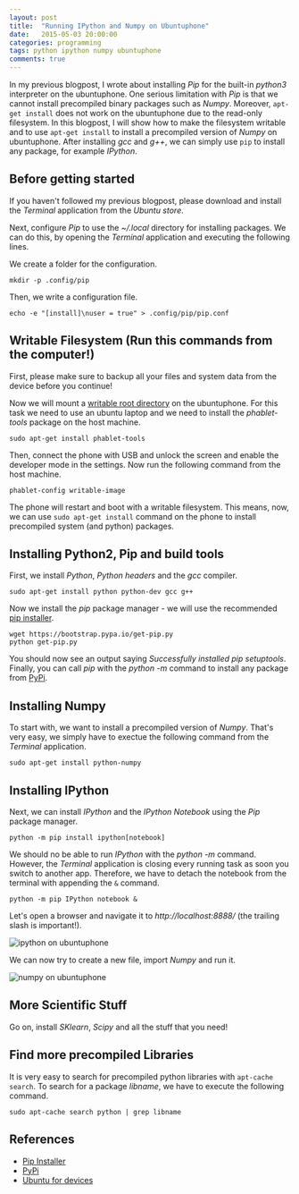 ```yaml
---
layout: post
title:  "Running IPython and Numpy on Ubuntuphone"
date:   2015-05-03 20:00:00
categories: programming
tags: python ipython numpy ubuntuphone
comments: true
---
```


In my previous blogpost, I wrote about installing *Pip* for the built-in *python3* interpreter on the ubuntuphone. One serious limitation with *Pip* is that we cannot install precompiled binary packages such as *Numpy*. Moreover, `apt-get install` does not work on the ubuntuphone due to the read-only filesystem. In this blogpost, I will show how to make the filesystem writable and to use `apt-get install` to install a precompiled version of *Numpy* on ubuntuphone. After installing *gcc* and *g++*, we can simply use `pip` to install any package, for example *IPython*.

## Before getting started

If you haven't followed my previous blogpost, please download and install the *Terminal* application from the *Ubuntu store*.

Next, configure *Pip* to use the *~/.local* directory for installing packages. We can do this, by opening the *Terminal* application and executing the following lines.

We create a folder for the configuration.

```
mkdir -p .config/pip
```

Then, we write a configuration file.

```
echo -e "[install]\nuser = true" > .config/pip/pip.conf
```

## Writable Filesystem (Run this commands from the computer!)

First, please make sure to backup all your files and system data from the device before you continue!

Now we will mount a [writable root directory][ubuntu-devices] on the ubuntuphone. For this task we need to use an ubuntu laptop and we need to install the *phablet-tools* package on the host machine.

```
sudo apt-get install phablet-tools
```

Then, connect the phone with USB and unlock the screen and enable the developer mode in the settings. Now run the following command from the host machine.

```
phablet-config writable-image
```

The phone will restart and boot with a writable filesystem. This means, now, we can use `sudo apt-get install` command on the phone to install precompiled system (and python) packages.

## Installing Python2, Pip and build tools

First, we install *Python*, *Python headers* and the *gcc* compiler.

```
sudo apt-get install python python-dev gcc g++
```

Now we install the *pip* package manager - we will use the recommended [pip installer][pip-installer].

```
wget https://bootstrap.pypa.io/get-pip.py
python get-pip.py
```

You should now see an output saying *Successfully installed pip setuptools*. Finally, you can call *pip* with the *python -m* command to install any package from [PyPi][pypi-web].

## Installing Numpy

To start with, we want to install a precompiled version of *Numpy*. That's very easy, we simply have to exectue the following command from the *Terminal* application.

```
sudo apt-get install python-numpy
```

## Installing IPython

Next, we can install *IPython* and the *IPython Notebook* using the *Pip* package manager.

```
python -m pip install ipython[notebook]
```

We should no be able to run *IPython* with the *python -m* command. However, the *Terminal* application is closing every running task as soon you switch to another app. Therefore, we have to detach the notebook from the terminal with appending the `&` command.

```
python -m pip IPython notebook &
```

Let's open a browser and navigate it to *http://localhost:8888/* (the trailing slash is important!).

![ipython on ubuntuphone](https://raw.github.com/chaosmail/chaosmail.github.com/master/images/up-jupyter-00.png "IPython on Ubuntuphone")

We can now try to create a new file, import *Numpy* and run it.

![numpy on ubuntuphone](https://raw.github.com/chaosmail/chaosmail.github.com/master/images/up-jupyter-01.png "numpy on Ubuntuphone")

## More Scientific Stuff

Go on, install *SKlearn*, *Scipy* and all the stuff that you need!

## Find more precompiled Libraries

It is very easy to search for precompiled python libraries with `apt-cache search`. To search for a package *libname*, we have to execute the following command.

```sudo apt-cache search python | grep libname```

## References

* [Pip Installer][pip-installer]
* [PyPi][pypi-web]
* [Ubuntu for devices][ubuntu-devices]

[pip-installer]: https://pip.pypa.io/en/latest/installing.html
[ubuntu-devices]: https://developer.ubuntu.com/en/start/ubuntu-for-devices/installing-ubuntu-for-devices/
[pypi-web]: https://pypi.python.org/pypi